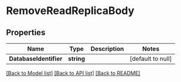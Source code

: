 # RemoveReadReplicaBody

## Properties
Name | Type | Description | Notes
------------ | ------------- | ------------- | -------------
**DatabaseIdentifier** | **string** |  | [default to null]

[[Back to Model list]](../README.md#documentation-for-models) [[Back to API list]](../README.md#documentation-for-api-endpoints) [[Back to README]](../README.md)

